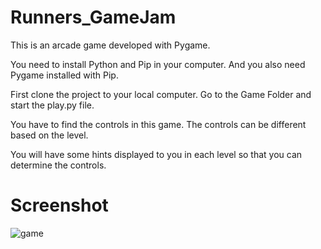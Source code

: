 # Runners_GameJam

This is an arcade game developed with Pygame.

You need to install Python and Pip in your computer.
And you also need Pygame installed with Pip.

First clone the project to your local computer.
Go to the Game Folder and start the play.py file.

You have to find the controls in this game. The controls can be different based on the level.

You will have some hints displayed to you in each level so that you can determine the controls.
# Screenshot
![game](https://github.com/Superb-Man/Runners_GameJam/assets/104999005/4b9ce6dc-bc92-4b3e-93a9-efbadbdf8ba7)

